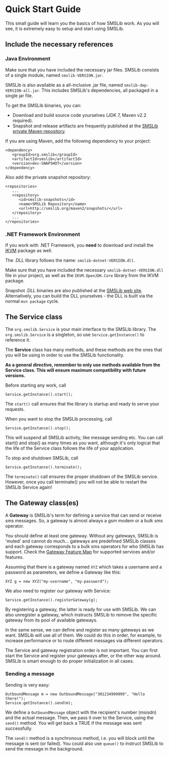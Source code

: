 # Quick Start Guide

This small guide will learn you the basics of how SMSLib work. As you will see, it is extremely easy to setup and start using SMSLib.

## Include the necessary references

### Java Environment

Make sure that you have included the necessary jar files. SMSLib consists of a single module, named `smslib-VERSION.jar`.

SMSLib is also available as a all-inclusive .jar file, named `smslib-dep-VERSION-all.jar`. This includes SMSLib's dependencies, all packaged in a single jar file.

To get the SMSLib binaries, you can:

* Download and build source code yourselves (JDK 7, Maven v2.2 required).
* Snapshot and release artifacts are frequently published at the [SMSLib private Maven repository](http://smslib.org/maven2/).

If you are using Maven, add the following dependency to your project:

```
<dependency>
   <groupId>org.smslib</groupId>
   <artifactId>smslib</artifactId>
   <version>dev-SNAPSHOT</version>
</dependency>
```

Also add the private snapshot repository:

```
<repositories>
   ...
   <repository>
      <id>smslib-snapshots</id>
      <name>SMSLib Repository</name>
      <url>http://smslib.org/maven2/snapshots/</url>
   </repository>
   ...
</repositories>
```
### .NET Framework Environment

If you work with .NET Framework, you **need** to download and install the [IKVM](http://ikvm.net) package as well.

The .DLL library follows the name: `smslib-dotnet-VERSION.dll`.

Make sure that you have included the necessary `smslib-dotnet-VERSION.dll` file in your project, as well as the `IKVM.OpenJDK.Core` library from the IKVM package.

Snapshot .DLL binaries are also published at the [SMSLib web site](http://smslib.org). Alternatively, you can build the DLL yourselves - the DLL is built via the normal `mvn package` cycle.

## The Service class

The `org.smslib.Service` is your main interface to the SMSLib library. The `org.smslib.Service` is a singleton, so use `Service.getInstance()` to reference it.

The **Service** class has many methods, and these methods are the ones that you will be using in order to use the SMSLib functionality.

**As a general directive, remember to only use methods available from the Service class. This will ensure maximum compatibility with future versions.**

Before starting any work, call

```
Service.getInstance().start();
```

The `start()` call ensures that the library is startup and ready to serve your requests.

When you want to stop the SMSLib processing, call

```
Service.getInstance().stop();
```

This will suspend all SMSLib activity, like message sending etc. You can call start() and stop() as many times as you want, although it's only logical that the life of the Service class follows the life of your application.

To stop and shutdown SMSLib, call

```
Service.getInstance().terminate();
```

The `terminate()` call ensures the proper shutdown of the SMSLib service. However, once you call terminate() you will not be able to restart the SMSLib Service again!

## The Gateway class(es)

A **Gateway** is SMSLib's term for defining a service that can send or receive sms messages. So, a gateway is almost always a gsm modem or a bulk sms operator.

You should define at least one gateway. Without any gateways, SMSLib is 'muted' and cannot do much... gateways are predefined SMSLib classes and each gateway corresponds to a bulk sms operators for who SMSLib has support. Check the [Gateway Feature Map](https://github.com/smslib/smslib/wiki/GatewayFeatureMap) for supported services and/or features.

Assuming that there is a gateway named `XYZ` which takes a username and a password as parameters, we define a Gateway like this:

```
XYZ g = new XYZ("my-username", "my-password");
```

We also need to register our gateway with Service:

```
Service.getInstance().registerGateway(g);
```

By registering a gateway, the latter is ready for use with SMSLib. We can also unregister a gateway, which instructs SMSLib to remove the specific gateway from its pool of available gateways.

In the same sense, we can define and register as many gateways as we want. SMSLib will use all of them. We could do this in order, for example, to increase performance or to route different messages via different operators.

The Service and gateway registration order is not important. You can first start the Service and register your gateways after, or the other way around. SMSLib is smart enough to do proper initialization in all cases.

### Sending a message

Sending is very easy:

```
OutboundMessage m = new OutboundMessage("301234999999", "Hello there!");
Service.getInstance().send(m);
```

We define a `OutboundMessage` object with the recipient's number (msisdn) and the actual message. Then, we pass it over to the Service, using the `send()` method. You will get back a TRUE if the message was sent successfully.

The `send()` method is a synchronous method, i.e. you will block until the message is sent (or failed). You could also use `queue()` to instruct SMSLib to send the message in the background.
